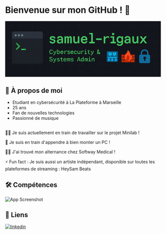 
# Bienvenue sur mon GitHub ! 👋


![Banner](https://github.com/samuel-rigaux/profile-assets/blob/main/886063c3-7bd3-4e4c-8add-94f5ff99b9a3.png?raw=true)


## 🚀  À propos de moi
- Etudiant en cybersécurité à La Plateforme à Marseille 
- 25 ans
- Fan de nouvelles technologies
- Passionné de musique



##
👩‍💻 Je suis actuellement en train de travailler sur le projet Minilab ! 

🧠 Je suis en train d'appendre à bien monter un PC !

👯‍♀️ J'ai trouvé mon alternance chez Softway Medical !

⚡️ Fun fact : Je suis aussi un artiste indépendant, disponible sur toutes les plateformes de streaming : HeySam Beats

## 🛠 Compétences
![App Screenshot](https://skillicons.dev/icons?i=html,css,debian,git,github,linkedin,py,stackoverflow,windows,bash,linux,dhcp,ssh,ftp,voip)


## 🔗 Liens
[![linkedin](https://img.shields.io/badge/linkedin-0A66C2?style=for-the-badge&logo=linkedin&logoColor=white)](https://www.linkedin.com/in/samuel-rigaux//)


